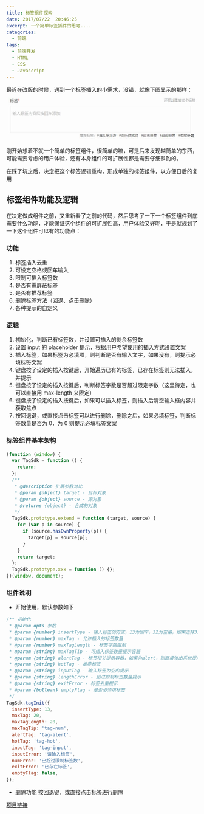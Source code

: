 ```yaml
---
title: 标签组件探索
date: 2017/07/22  20:46:25
excerpt: 一个简单标签插件的思考....
categories:
  - 前端
tags:
  - 前端开发
  - HTML
  - CSS
  - Javascript
---
```


最近在改版的时候，遇到一个标签插入的小需求，没错，就像下图显示的那样：
![需求样式](/img/blog/tag.jpg)

刚开始想着不就一个简单的标签组件，很简单的嘛，可是后来发现越简单的东西，可能需要考虑的用户体验，还有本身组件的可扩展性都是需要仔细斟酌的。

在踩了坑之后，决定把这个标签逻辑重构，形成单独的标签组件，以方便日后的复用

## 标签组件功能及逻辑

在决定做成组件之前，又重新看了之前的代码，然后思考了一下一个标签组件到底需要什么功能，才能保证这个组件的可扩展性高，用户体验又好呢，于是就规划了一下这个组件可以有的功能点：

### 功能

1. 标签插入去重
2. 可设定空格或回车输入
3. 限制可插入标签数
4. 是否有需屏蔽标签
5. 是否有推荐标签
6. 删除标签方法（回退、点击删除）
7. 各种提示的自定义

### 逻辑

1. 初始化，判断已有标签数，并设置可插入的剩余标签数
2. 设置 input 的 placeholder 提示，根据用户希望使用的插入方式设置文案
3. 插入标签，如果标签为必填项，则判断是否有输入文字，如果没有，则提示必填标签文案
4. 键盘按了设定的插入按键后，开始遍历已有的标签，已存在标签则无法插入，并提示
5. 键盘按了设定的插入按键后，判断标签字数是否超过限定字数（这里待定，也可以直接用 max-length 来限定）
6. 键盘按了设定的插入按键后，如果可以插入标签，则插入后清空输入框内容并获取焦点
7. 按回退键，或直接点击标签可以进行删除，删除之后，如果必填标签，判断标签数量是否为 0，为 0 则提示必填标签文案

### 标签组件基本架构

```javascript
(function (window) {
  var TagSdk = function () {
    return;
  };
  /**
   * @description 扩展参数对比
   * @param {object} target - 目标对象
   * @param {object} source - 源对象
   * @returns {object} - 合成的对象
   */
  TagSdk.prototype.extend = function (target, source) {
    for (var p in source) {
      if (source.hasOwnProperty(p)) {
        target[p] = source[p];
      }
    }
    return target;
  };
  TagSdk.prototype.xxx = function () {};
})(window, document);
```

### 组件说明

- 开始使用，默认参数如下

```javascript
/** 初始化
 * @param opts 参数
 * @param {number} insertType - 输入标签的方式，13为回车，32为空格，如果选择32，则输入的标签不能允许有空格
 * @param {number} maxTag - 允许插入的标签数量
 * @param {number} maxTagLength - 标签字数限制
 * @param {string} maxTagTip - 可插入标签数量提示容器
 * @param {string} alertTag - 标签相关提示容器，如果为alert，则直接弹出系统提示框
 * @param {string} hotTag - 推荐标签
 * @param {string} inputTag - 输入标签为空的提示
 * @param {string} lengthError - 超过限制标签数量提示
 * @param {string} exitError - 标签去重提示
 * @param {bollean} emptyFlag - 是否必须填标签
 */
TagSdk.tagInit({
  insertType: 13,
  maxTag: 20,
  maxTagLength: 20,
  maxTagTip: 'tag-num',
  alertTag: 'tag-alert',
  hotTag: 'tag-hot',
  inputTag: 'tag-input',
  inputError: '请输入标签',
  numError: '已超过限制标签数',
  exitError: '已存在标签',
  emptyFlag: false,
});
```

- 删除功能
  按回退键，或直接点击标签进行删除

[项目链接](https://github.com/fangge/tagSdk)